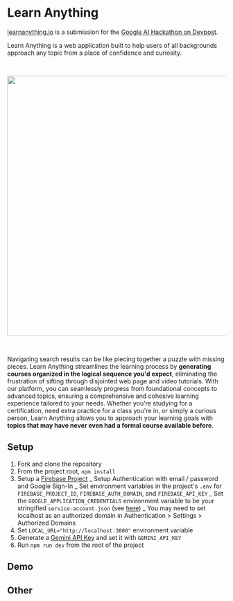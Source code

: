 # Learn Anything

<a href="learnanything.io">learnanything.io</a> is a submission for the <a href="https://googleai.devpost.com/">Google AI Hackathon on Devpost</a>.

Learn Anything is a web application built to help users of all backgrounds approach any topic from a place of confidence and curiosity.

<br/>
<p align="center">
  <img src="https://github.com/CapSnCrunch/learn-anything/assets/19574838/b0ff99d9-b3f3-4dd3-9d63-bd652ad3cb81" width="600">
</p>
<br/>

Navigating search results can be like piecing together a puzzle with missing pieces. Learn Anything streamlines the learning process by **generating courses organized in the logical sequence you'd expect**, eliminating the frustration of sifting through disjointed web page and video tutorials. With our platform, you can seamlessly progress from foundational concepts to advanced topics, ensuring a comprehensive and cohesive learning experience tailored to your needs. Whether you're studying for a certification, need extra practice for a class you're in, or simply a curious person, Learn Anything allows you to approach your learning goals with **topics that may have never even had a formal course available before**.

## Setup

1. Fork and clone the repository
2. From the project root, `npm install`
3. Setup a [Firebase Project](https://console.firebase.google.com/)
   _ Setup Authentication with email / password and Google Sign-In
   _ Set environment variables in the project's `.env` for `FIREBASE_PROJECT_ID`, `FIREBASE_AUTH_DOMAIN`, and `FIREBASE_API_KEY`
   _ Set the `GOOGLE_APPLICATION_CREDENTIALS` environment variable to be your stringified `service-account.json` (see [here](https://firebase.google.com/support/guides/service-accounts))
   _ You may need to set localhost as an authorized domain in Authentication > Settings > Authorized Domains
4. Set `LOCAL_URL="http://localhost:3000"` environment variable
5. Generate a [Gemini API Key](https://ai.google.dev/gemini-api/docs/api-key) and set it with `GEMINI_API_KEY`
6. Run `npm run dev` from the root of the project

## Demo

## Other
